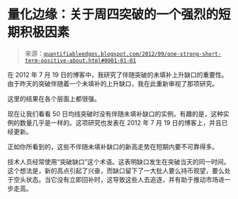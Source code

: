 <!--yml

分类：未分类

日期：2024-05-18 08:47:03

-->

# 量化边缘：关于周四突破的一个强烈的短期积极因素

> 来源：[`quantifiableedges.blogspot.com/2012/09/one-strong-short-term-positive-about.html#0001-01-01`](http://quantifiableedges.blogspot.com/2012/09/one-strong-short-term-positive-about.html#0001-01-01)

在 2012 年 7 月 19 日的博客中，我研究了伴随突破的未填补上升缺口的重要性。由于昨天的突破伴随着一个未填补的上升缺口，我在此重新审视了那项研究。

这里的结果在各个层面上都很强。

现在让我们看看 50 日均线突破时没有伴随未填补缺口的实例。有趣的是，这种实例的数量几乎是一样的。这项研究也发表在 2012 年 7 月 19 日的博客上，并且已经更新。

正如你所看到的，这些不伴随未填补缺口的新高走势在短期内要不可靠得多。

技术人员经常使用“突破缺口”这个术语。这表明缺口发生在突破当天的同一时间。这个想法是，新的高点引起了兴奋，而缺口留下了一大批人要么持币观望，要么处于空头状态。当它没有立即回补时，这导致这些人去追逐，并有助于推动市场进一步走高。
